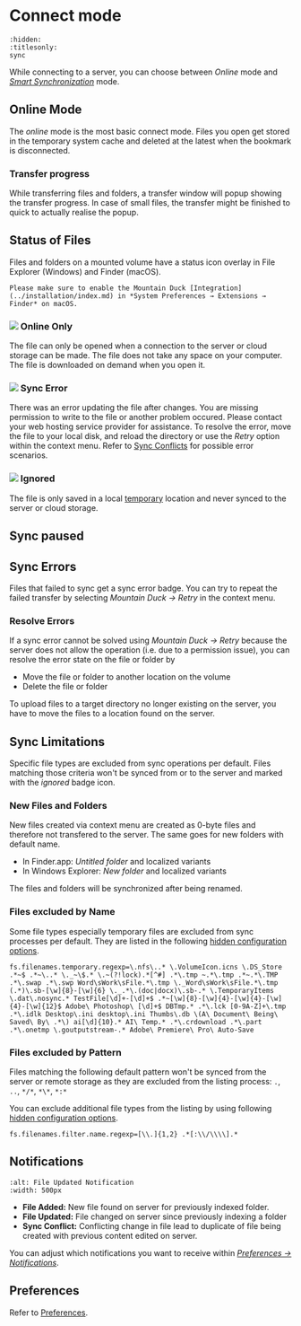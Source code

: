 Connect mode
===

```{toctree}
:hidden:
:titlesonly:
sync
```
While connecting to a server, you can choose between *Online* mode and *[Smart Synchronization](sync.md)* mode.

## Online Mode

The *online* mode is the most basic connect mode. Files you open get stored in the temporary system cache and deleted at the latest when the bookmark is disconnected.

### Transfer progress

While transferring files and folders, a transfer window will popup showing the transfer progress. In case of small files, the transfer might be finished to quick to actually realise the popup.

## Status of Files

Files and folders on a mounted volume have a status icon overlay in File Explorer (Windows) and Finder (macOS).

```{note}
Please make sure to enable the Mountain Duck [Integration](../installation/index.md) in *System Preferences → Extensions → Finder* on macOS.
```

### ![](../_images/overlay_infinite.png) Online Only
The file can only be opened when a connection to the server or cloud storage can be made. The file does not take any space on your computer. The file is downloaded on demand when you open it.

### ![](../_images/overlay_error.png) Sync Error
There was an error updating the file after changes. You are missing permission to write to the file or another problem occured. Please contact your web hosting service provider for assistance. To resolve the error, move the file to your local disk, and reload the directory or use the _Retry_ option within the context menu. Refer to [Sync Conflicts](sync.md#sync-conflicts) for possible error scenarios.

### ![](../_images/overlay_ignored.png) Ignored
The file is only saved in a local [temporary](../issues/index.md#temporary-files) location and never synced to the server or cloud storage.

## Sync paused



## Sync Errors

Files that failed to sync get a sync error badge. You can try to repeat the failed transfer by selecting *Mountain Duck → Retry* in the context menu.

### Resolve Errors

If a sync error cannot be solved using *Mountain Duck → Retry* because the server does not allow the operation (i.e. due to a permission issue), you can resolve the error state on the file or folder by

- Move the file or folder to another location on the volume
- Delete the file or folder 

To upload files to a target directory no longer existing on the server, you have to move the files to a location found on the server.

## Sync Limitations

Specific file types are excluded from sync operations per default. Files matching those criteria won't be synced from or to the server and marked with the *ignored* badge icon.

### New Files and Folders

New files created via context menu are created as 0-byte files and therefore not transfered to the server. The same goes for new folders with default name.
* In Finder.app: *Untitled folder* and localized variants
* In Windows Explorer: *New folder* and localized variants

The files and folders will be synchronized after being renamed.

### Files excluded by Name

Some file types especially temporary files are excluded from sync processes per default. They are listed in the following [hidden configuration options](../../cyberduck/preferences.md#hidden-configuration-options).

	fs.filenames.temporary.regexp=\.nfs\..* \.VolumeIcon.icns \.DS_Store .*~$ .*~\..* \._~\$.* \.~(?!lock).*[^#] .*\.tmp ~.*\.tmp .*~.*\.TMP .*\.swap .*\.swp Word\sWork\sFile.*\.tmp \._Word\sWork\sFile.*\.tmp (.*)\.sb-[\w]{8}-[\w]{6} \._.*\.(doc|docx)\.sb-.* \.TemporaryItems \.dat\.nosync.* TestFile[\d]+-[\d]+$ .*~[\w]{8}-[\w]{4}-[\w]{4}-[\w]{4}-[\w]{12}$ Adobe\ Photoshop\ [\d]+$ DBTmp.* .*\.lck [0-9A-Z]+\.tmp .*\.idlk Desktop\.ini desktop\.ini Thumbs\.db \(A\ Document\ Being\ Saved\ By\ .*\) ai[\d]{10}.* AI\ Temp.* .*\.crdownload .*\.part .*\.onetmp \.goutputstream-.* Adobe\ Premiere\ Pro\ Auto-Save

### Files excluded by Pattern

Files matching the following default pattern won't be synced from the server or remote storage as they are excluded from the listing process: `.`, `..`, `*/*`, `*\*`, `*:*`

You can exclude additional file types from the listing by using following [hidden configuration options](../../cyberduck/preferences.md#hidden-configuration-options).

	fs.filenames.filter.name.regexp=[\\.]{1,2} .*[:\\/\\\\].*

## Notifications

```{image} ../_images/File_Updated_Notification.png
:alt: File Updated Notification
:width: 500px
```

- **File Added:** New file found on server for previously indexed folder.
- **File Updated:** File changed on server since previously indexing a folder
- **Sync Conflict:** Conflicting change in file lead to duplicate of file being created with previous content edited on server.

You can adjust which notifications you want to receive within [*Preferences → Notifications*](../preferences.md#notifications).

## Preferences

Refer to [Preferences](../preferences.md).

